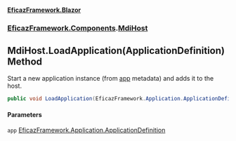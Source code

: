 #### [EficazFramework.Blazor](EficazFrameworkBlazor.md 'EficazFramework Blazor')
### [EficazFramework.Components](EficazFrameworkBlazor.md#EficazFramework.Components 'EficazFramework.Components').[MdiHost](EficazFramework.Components/MdiHost.md 'EficazFramework.Components.MdiHost')

## MdiHost.LoadApplication(ApplicationDefinition) Method

Start a new application instance (from [app](EficazFramework.Components/MdiHost/LoadApplication(ApplicationDefinition).md#EficazFramework.Components.MdiHost.LoadApplication(EficazFramework.Application.ApplicationDefinition).app 'EficazFramework.Components.MdiHost.LoadApplication(EficazFramework.Application.ApplicationDefinition).app') metadata) and adds it to the host.

```csharp
public void LoadApplication(EficazFramework.Application.ApplicationDefinition app);
```
#### Parameters

<a name='EficazFramework.Components.MdiHost.LoadApplication(EficazFramework.Application.ApplicationDefinition).app'></a>

`app` [EficazFramework.Application.ApplicationDefinition](https://docs.microsoft.com/en-us/dotnet/api/EficazFramework.Application.ApplicationDefinition 'EficazFramework.Application.ApplicationDefinition')